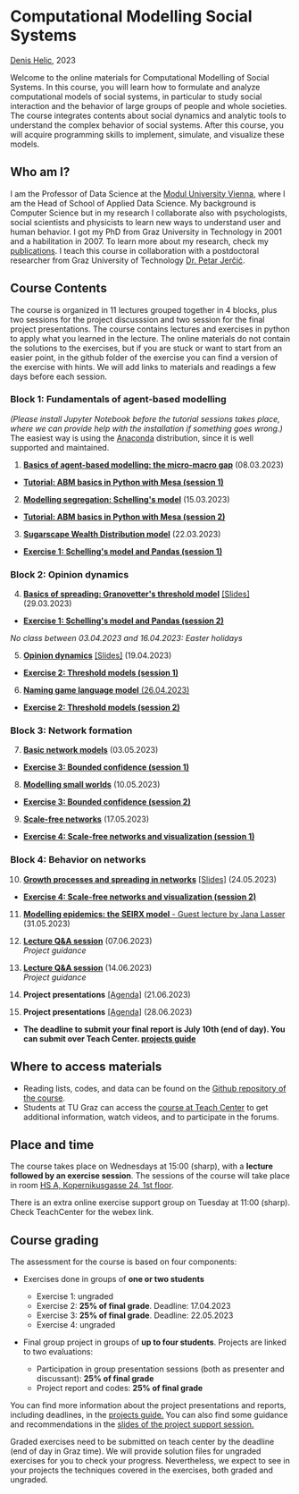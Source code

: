 # Computational Modelling Social Systems
[Denis Helic](https://courses.isds.tugraz.at/dhelic/), 2023

Welcome to the online materials for Computational Modelling of Social Systems. 
In this course, you will learn how to formulate and analyze computational models of social systems, in particular to study social interaction and the behavior of large groups of people and whole societies. The course integrates contents about social dynamics and analytic tools to understand the complex behavior of social systems. After this course, you will acquire programming skills to implement, simulate, and visualize these models.

## Who am I?

I am the Professor of Data Science at the [Modul University Vienna](https://www.modul.ac.at/), where I am the Head of School of Applied Data Science. My background is Computer Science but in my research I collaborate also with psychologists, social scientists and physicists to learn new ways to understand user and human behavior. I got my PhD from Graz University in Technology in 2001 and a habilitation in 2007. To learn more about my research, check my [publications](https://scholar.google.at/citations?user=7tAilWQAAAAJ&hl=de). I teach this course in collaboration with a postdoctoral researcher from Graz University of Technology [Dr. Petar Jerčić](https://petarjercic.com/).

## Course Contents
The course is organized in 11 lectures grouped together in 4 blocks, plus two sessions for the project discusssion and two session for the final project presentations. The course contains lectures and exercises in python to apply what you learned in the lecture. The online materials do not contain the solutions to the exercises, but if you are stuck or want to start from an easier point, in the github folder of the exercise you can find a version of the exercise with hints. We will add links to materials and readings a few days before each session.

### Block 1: Fundamentals of agent-based modelling

*(Please install Jupyter Notebook before the tutorial sessions takes place, where we can provide help with the installation if something goes wrong.)* The easiest way is using the [Anaconda](https://jupyter-notebook-beginner-guide.readthedocs.io/en/latest/install.html) distribution, since it is well supported and maintained.

1. [**Basics of agent-based modelling: the micro-macro gap**](https://pjercic.github.io/ComputationalModellingSocialSystems2023/01_Introduction/Introduction.html)  (08.03.2023)  
- [**Tutorial: ABM basics in Python with Mesa (session 1)**](https://pjercic.github.io/ComputationalModellingSocialSystems2023/Exercise_00_Tut/Exercise_Tutorial.html)

2. [**Modelling segregation: Schelling's model**]() (15.03.2023)  
- [**Tutorial: ABM basics in Python with Mesa (session 2)**](https://pjercic.github.io/ComputationalModellingSocialSystems2023/Exercise_00_Tut/Exercise_Tutorial.html)

3. [**Sugarscape Wealth Distribution model**]() (22.03.2023)  
- [**Exercise 1: Schelling's model and Pandas (session 1)**]()

### Block 2: Opinion dynamics

4. [**Basics of spreading: Granovetter's threshold model**]() [[Slides]]()  (29.03.2023)  
- [**Exercise 1: Schelling's model and Pandas (session 2)**]()

*No class between 03.04.2023 and 16.04.2023: Easter holidays*

5. [**Opinion dynamics**]() [[Slides]]()  (19.04.2023)  
- [**Exercise 2: Threshold models (session 1)**]()

6. [**Naming game language model**  (26.04.2023)]()    
- [**Exercise 2: Threshold models (session 2)**]()

### Block 3: Network formation

7. [**Basic network models**]()  (03.05.2023)  
- [**Exercise 3: Bounded confidence (session 1)**]()

8. [**Modelling small worlds**]()  (10.05.2023)  
- [**Exercise 3: Bounded confidence (session 2)**]()

9. [**Scale-free networks**]()  (17.05.2023)  
- [**Exercise 4: Scale-free networks and visualization (session 1)**]()

### Block 4: Behavior on networks

10. [**Growth processes and spreading in networks**]() [[Slides]]()  (24.05.2023)   
- [**Exercise 4: Scale-free networks and visualization (session 2)**]()

11. [**Modelling epidemics: the SEIRX model** - Guest lecture by Jana Lasser]()  (31.05.2023) 

12. [**Lecture Q&A session**]()  (07.06.2023)  
*Project guidance*  

12. [**Lecture Q&A session**]()  (14.06.2023)  
*Project guidance*  

14. **Project presentations** [[Agenda]]() (21.06.2023)
<!-- - Make sure your whole group is available between 16:00 and 19:00 -->

15. **Project presentations** [[Agenda]]() (28.06.2023)
<!-- - Make sure your whole group is available between 16:00 and 19:00 -->

- **The deadline to submit your final report is July 10th (end of day). You can submit over Teach Center. [projects guide](https://pjercic.github.io/ComputationalModellingSocialSystems2023/ProjectsGuide.html)**

## Where to access materials

- Reading lists, codes, and data can be found on the [Github repository of the course](https://github.com/pjercic/ComputationalModellingSocialSystems2023).
- Students at TU Graz can access the [course at Teach Center](https://tc.tugraz.at/main/enrol/index.php?id=4384) to get additional information, watch videos, and to participate in the forums.

## Place and time

The course takes place on Wednesdays at 15:00 (sharp), with a **lecture followed by an exercise session**. The sessions of the course will take place in room [HS A, Kopernikusgasse 24, 1st floor](https://online.tugraz.at/tug_online/ris.ris?pOrgNr=37&pQuellGeogrBTypNr=5&pZielGeogrBTypNr=5&pZielGeogrBerNr=350001&pRaumNr=4010&pActionFlag=A&pShowEinzelraum=J).

There is an extra online exercise support group on Tuesday at 11:00 (sharp). Check TeachCenter for the webex link.

## Course grading

The assessment for the course is based on four components:

- Exercises done in groups of **one or two students**
  - Exercise 1: ungraded
  - Exercise 2: **25% of final grade**. Deadline: 17.04.2023
  - Exercise 3: **25% of final grade**. Deadline: 22.05.2023
  - Exercise 4: ungraded
  
- Final group project in groups of **up to four students**. Projects are linked to two evaluations:
  - Participation in group presentation sessions (both as presenter and discussant): **25% of final grade**
  - Project report and codes: **25% of final grade**

You can find more information about the project presentations and reports, including deadlines, in the [projects guide.](https://pjercic.github.io/ComputationalModellingSocialSystems2023/ProjectsGuide.html) You can also find some guidance and recommendations in the [slides of the project support session.]()

Graded exercises need to be submitted on teach center by the deadline (end of day in Graz time). We will provide solution files for ungraded exercises for you to check your progress. Nevertheless, we expect to see in your projects the techniques covered in the exercises, both graded and ungraded.
